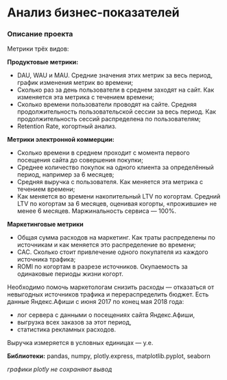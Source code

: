 # Анализ бизнес-показателей

### Описание проекта
Метрики трёх видов:

**Продуктовые метрики:**

- DAU, WAU и MAU. Cредние значения этих метрик за весь период, график изменения метрик во времени;
- Cколько раз за день пользователи в среднем заходят на сайт. Как изменяется эта метрика с течением времени;
- Сколько времени пользователи проводят на сайте. Средняя продолжительность пользовательской сессии за весь период. Как продолжительность сессий распределена по пользователям;
- Retention Rate, когортный анализ.

**Метрики электронной коммерции:**

- Cколько времени в среднем проходит с момента первого посещения сайта до совершения покупки;
- Cреднее количество покупок на одного клиента за определённый период, например за 6 месяцев;
- Cредняя выручка с пользователя. Как меняется эта метрика с течением времени;
- Как меняется во времени накопительный LTV по когортам. Средний LTV по когортам за 6 месяцев, оценивая когорты, «прожившие» не менее 6 месяцев. Маржинальность сервиса — 100%.

**Маркетинговые метрики**

- Общая сумма расходов на маркетинг. Как траты распределены по источникам и как меняется это распределение во времени;
- CAC. Сколько стоит привлечение одного покупателя из каждого источника трафика;
- ROMI по когортам в разрезе источников. Окупаемость за одинаковые периоды жизни когорт.

Необходимо помочь маркетологам снизить расходы — отказаться от невыгодных источников трафика и перераспределить бюджет.
Есть данные Яндекс.Афиши с июня 2017 по конец мая 2018 года:

- лог сервера с данными о посещениях сайта Яндекс.Афиши,
- выгрузка всех заказов за этот период,
- статистика рекламных расходов.

Выручка измеряется в условных единицах — у.е.

**Библиотеки:** pandas, numpy, plotly.express, matplotlib.pyplot, seaborn

*графики plotly не сохраняют вывод*
